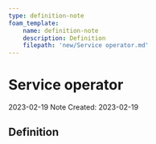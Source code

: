 ```yaml
---
type: definition-note
foam_template:
    name: definition-note
    description: Definition
    filepath: 'new/Service operator.md'
---
```

# Service operator
2023-02-19
Note Created: 2023-02-19

## Definition

